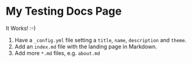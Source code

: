 <!-- index.md -->
# My Testing Docs Page

It Works! :-)

1. Have a `_config.yml` file setting a `title`, `name`, `description` and `theme`.
2. Add an `index.md` file with the landing page in Markdown.
3. Add more `*.md` files, e.g. `about.md`

